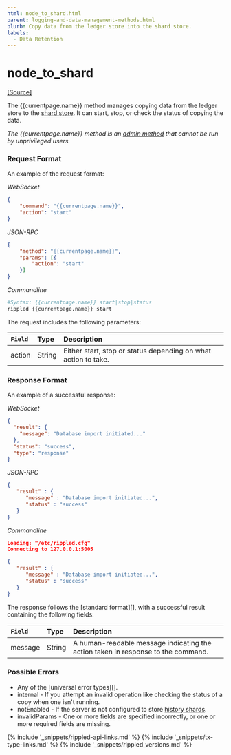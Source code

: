 ```yaml
---
html: node_to_shard.html
parent: logging-and-data-management-methods.html
blurb: Copy data from the ledger store into the shard store.
labels:
  - Data Retention
---
```

# node_to_shard
[[Source]](https://github.com/ripple/rippled/blob/develop/src/ripple/rpc/handlers/NodeToShard.cpp "Source")

The <span class="code-snippet">{{currentpage.name}}</span> method manages copying data from the ledger store to the [shard store](history-sharding.html). It can start, stop, or check the status of copying the data.

_The <span class="code-snippet">{{currentpage.name}}</span> method is an [admin method](admin-api-methods.html) that cannot be run by unprivileged users._


### Request Format

An example of the request format:

<!-- MULTICODE_BLOCK_START -->

*WebSocket*

```json
{
    "command": "{{currentpage.name}}",
    "action": "start"
}
```

*JSON-RPC*

```json
{
    "method": "{{currentpage.name}}",
    "params": [{
        "action": "start"
    }]
}
```

*Commandline*

```sh
#Syntax: {{currentpage.name}} start|stop|status
rippled {{currentpage.name}} start
```

<!-- MULTICODE_BLOCK_END -->

The request includes the following parameters:

| `Field`  | Type   | Description                                              |
|:---------|:-------|:---------------------------------------------------------|
| <span class="code-snippet">action</span> | String | Either <span class="code-snippet">start</span>, <span class="code-snippet">stop</span> or <span class="code-snippet">status</span> depending on what action to take. |


### Response Format

An example of a successful response:

<!-- MULTICODE_BLOCK_START -->

*WebSocket*

```json
{
  "result": {
    "message": "Database import initiated..."
  },
  "status": "success",
  "type": "response"
}
```

*JSON-RPC*

```json
{
   "result" : {
      "message" : "Database import initiated...",
      "status" : "success"
   }
}

```

*Commandline*

```json
Loading: "/etc/rippled.cfg"
Connecting to 127.0.0.1:5005

{
   "result" : {
      "message" : "Database import initiated...",
      "status" : "success"
   }
}

```

<!-- MULTICODE_BLOCK_END -->

The response follows the [standard format][], with a successful result containing the following fields:

| `Field`   | Type   | Description                                             |
|:----------|:-------|:--------------------------------------------------------|
| <span class="code-snippet">message</span> | String | A human-readable message indicating the action taken in response to the command. |


### Possible Errors

- Any of the [universal error types][].
- <span class="code-snippet">internal</span> - If you attempt an invalid operation like checking the status of a copy when one isn't running.
- <span class="code-snippet">notEnabled</span> - If the server is not configured to store [history shards](history-sharding.html).
- <span class="code-snippet">invalidParams</span> - One or more fields are specified incorrectly, or one or more required fields are missing.

<!--{# common link defs #}-->
{% include '_snippets/rippled-api-links.md' %}
{% include '_snippets/tx-type-links.md' %}
{% include '_snippets/rippled_versions.md' %}
